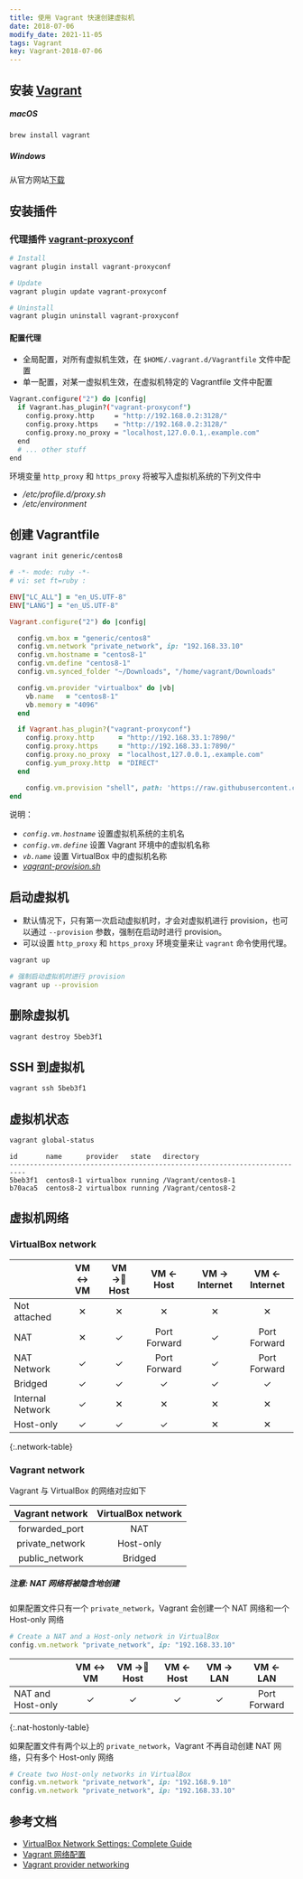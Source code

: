 ```yaml
---
title: 使用 Vagrant 快速创建虚拟机
date: 2018-07-06
modify_date: 2021-11-05
tags: Vagrant
key: Vagrant-2018-07-06
---
```


## 安装 [Vagrant](https://www.vagrantup.com/downloads)

##### macOS

```bash
brew install vagrant
```

##### Windows

从官方网站[下载](https://www.vagrantup.com/downloads)

<!--more-->

## 安装插件

### 代理插件 [vagrant-proxyconf](https://github.com/tmatilai/vagrant-proxyconf)

```bash
# Install
vagrant plugin install vagrant-proxyconf

# Update
vagrant plugin update vagrant-proxyconf

# Uninstall
vagrant plugin uninstall vagrant-proxyconf
```

#### 配置代理

- 全局配置，对所有虚拟机生效，在 `$HOME/.vagrant.d/Vagrantfile` 文件中配置
- 单一配置，对某一虚拟机生效，在虚拟机特定的 Vagrantfile 文件中配置

```bash
Vagrant.configure("2") do |config|
  if Vagrant.has_plugin?("vagrant-proxyconf")
    config.proxy.http     = "http://192.168.0.2:3128/"
    config.proxy.https    = "http://192.168.0.2:3128/"
    config.proxy.no_proxy = "localhost,127.0.0.1,.example.com"
  end
  # ... other stuff
end
```

环境变量 `http_proxy` 和 `https_proxy` 将被写入虚拟机系统的下列文件中

- */etc/profile.d/proxy.sh*
- */etc/environment*

## 创建 Vagrantfile

```bash
vagrant init generic/centos8
```

```ruby
# -*- mode: ruby -*-
# vi: set ft=ruby :

ENV["LC_ALL"] = "en_US.UTF-8"
ENV["LANG"] = "en_US.UTF-8"

Vagrant.configure("2") do |config|

  config.vm.box = "generic/centos8"
  config.vm.network "private_network", ip: "192.168.33.10"
  config.vm.hostname = "centos8-1"
  config.vm.define "centos8-1"
  config.vm.synced_folder "~/Downloads", "/home/vagrant/Downloads"

  config.vm.provider "virtualbox" do |vb|
    vb.name   = "centos8-1"
    vb.memory = "4096"
  end

  if Vagrant.has_plugin?("vagrant-proxyconf")
    config.proxy.http      = "http://192.168.33.1:7890/"
    config.proxy.https     = "http://192.168.33.1:7890/"
    config.proxy.no_proxy  = "localhost,127.0.0.1,.example.com"
    config.yum_proxy.http  = "DIRECT"
  end

    config.vm.provision "shell", path: 'https://raw.githubusercontent.com/iguoli/provision/main/vagrant-provision.sh'
end
```

说明：

- *`config.vm.hostname`* 设置虚拟机系统的主机名
- *`config.vm.define`* 设置 Vagrant 环境中的虚拟机名称
- *`vb.name`* 设置 VirtualBox 中的虚拟机名称
- [*vagrant-provision.sh*](https://raw.githubusercontent.com/iguoli/provision/main/vagrant-provision.sh)

## 启动虚拟机

- 默认情况下，只有第一次启动虚拟机时，才会对虚拟机进行 provision，也可以通过 `--provision` 参数，强制在启动时进行 provision。
- 可以设置 `http_proxy` 和 `https_proxy` 环境变量来让 `vagrant` 命令使用代理。

```bash
vagrant up

# 强制启动虚拟机时进行 provision
vagrant up --provision
```

## 删除虚拟机

```bash
vagrant destroy 5beb3f1
```

## SSH 到虚拟机

```bash
vagrant ssh 5beb3f1
```

## 虚拟机状态

```bash
vagrant global-status
```

```text
id       name      provider   state   directory
--------------------------------------------------------------------------
5beb3f1  centos8-1 virtualbox running /Vagrant/centos8-1
b70aca5  centos8-2 virtualbox running /Vagrant/centos8-2
```

## 虚拟机网络

### VirtualBox network

<style>
    .network-table td:nth-child(1) { font-weight: bold; background-color: whitesmoke}
    .network-table tr:nth-child(1) td:nth-child(n+2):nth-child(-n+6) { background: red; }
    .network-table tr:nth-child(2) td:nth-child(2) { background: red; }
    .network-table tr:nth-child(2) td:nth-child(3) { background: palegreen; }
    .network-table tr:nth-child(2) td:nth-child(4) { background: orange; }
    .network-table tr:nth-child(2) td:nth-child(5) { background: palegreen; }
    .network-table tr:nth-child(2) td:nth-child(6) { background: orange; }
    .network-table tr:nth-child(3) td:nth-child(n+2):nth-child(-n+3) { background: palegreen; }
    .network-table tr:nth-child(3) td:nth-child(4) { background: orange; }
    .network-table tr:nth-child(3) td:nth-child(5) { background: palegreen; }
    .network-table tr:nth-child(3) td:nth-child(6) { background: orange; }
    .network-table tr:nth-child(4) td:nth-child(n+2):nth-child(-n+6) { background: palegreen; }
    .network-table tr:nth-child(5) td:nth-child(2) { background: palegreen; }
    .network-table tr:nth-child(5) td:nth-child(n+3):nth-child(-n+6) { background: red; }
    .network-table tr:nth-child(6) td:nth-child(n+2):nth-child(-n+4) { background: palegreen; }
    .network-table tr:nth-child(6) td:nth-child(n+5) { background: red; }

    .nat-hostonly-table td:nth-child(1) { font-weight: bold; background-color: whitesmoke}
    .nat-hostonly-table tr:nth-child(1) td:nth-child(n+2):nth-child(-n+5) { background: palegreen; }
    .nat-hostonly-table tr:nth-child(1) td:last-child { background: orange; }
</style>

|                  | VM ↔ VM | VM → Host |  VM ← Host   | VM → Internet | VM ← Internet|
| ---------------- | :-----: | :--------: | :----------: | :-----------: | :-----------: |
| Not attached     |    ✕    |     ✕      |      ✕       |       ✕       |       ✕       |
| NAT              |    ✕    |     ✓      | Port Forward |       ✓       | Port Forward  |
| NAT Network      |    ✓    |     ✓      | Port Forward |       ✓       | Port Forward  |
| Bridged          |    ✓    |     ✓      |      ✓       |       ✓       |       ✓       |
| Internal Network |    ✓    |     ✕      |      ✕       |       ✕       |       ✕       |
| Host-only        |    ✓    |     ✓      |      ✓       |       ✕       |       ✕       |
{:.network-table}

### Vagrant network

Vagrant 与 VirtualBox 的网络对应如下

| Vagrant network | VirtualBox network |
| :-------------: | :----------------: |
| forwarded_port  |        NAT         |
| private_network |     Host-only      |
| public_network  |      Bridged       |

##### 注意: NAT 网络将被隐含地创建

如果配置文件只有一个 `private_network`，Vagrant 会创建一个 NAT 网络和一个 Host-only 网络

```ruby
# Create a NAT and a Host-only network in VirtualBox
config.vm.network "private_network", ip: "192.168.33.10"
```

|                   | VM ↔ VM | VM → Host | VM ← Host | VM → LAN |   VM ← LAN   |
| ----------------- | :-----: | :--------: | :-------: | :------: | :----------: |
| NAT and Host-only |    ✓    |     ✓      |     ✓     |    ✓     | Port Forward |
{:.nat-hostonly-table}

如果配置文件有两个以上的 `private_network`，Vagrant 不再自动创建 NAT 网络，只有多个 Host-only 网络

```ruby
# Create two Host-only networks in VirtualBox
config.vm.network "private_network", ip: "192.168.9.10"
config.vm.network "private_network", ip: "192.168.33.10"
```

## 参考文档

- [VirtualBox Network Settings: Complete Guide](https://www.nakivo.com/blog/virtualbox-network-setting-guide/)
- [Vagrant 网络配置](https://juejin.cn/post/6844903783705608205)
- [Vagrant provider networking](https://www.vagrantup.com/docs/providers/virtualbox/networking)